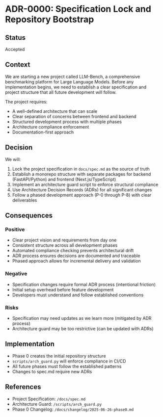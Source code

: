 # ADR-0000: Specification Lock and Repository Bootstrap

## Status
Accepted

## Context
We are starting a new project called LLM-Bench, a comprehensive benchmarking platform for Large Language Models. Before any implementation begins, we need to establish a clear specification and project structure that all future development will follow.

The project requires:
- A well-defined architecture that can scale
- Clear separation of concerns between frontend and backend
- Structured development process with multiple phases
- Architecture compliance enforcement
- Documentation-first approach

## Decision
We will:
1. Lock the project specification in `docs/spec.md` as the source of truth
2. Establish a monorepo structure with separate packages for backend (FastAPI/Python) and frontend (Next.js/TypeScript)
3. Implement an architecture guard script to enforce structural compliance
4. Use Architecture Decision Records (ADRs) for all significant changes
5. Follow a phased development approach (P-0 through P-8) with clear deliverables

## Consequences

### Positive
- Clear project vision and requirements from day one
- Consistent structure across all development phases
- Automated compliance checking prevents architectural drift
- ADR process ensures decisions are documented and traceable
- Phased approach allows for incremental delivery and validation

### Negative
- Specification changes require formal ADR process (intentional friction)
- Initial setup overhead before feature development
- Developers must understand and follow established conventions

### Risks
- Specification may need updates as we learn more (mitigated by ADR process)
- Architecture guard may be too restrictive (can be updated with ADRs)

## Implementation
- Phase 0 creates the initial repository structure
- `scripts/arch_guard.py` will enforce compliance in CI/CD
- All future phases must follow the established patterns
- Changes to spec.md require new ADRs

## References
- Project Specification: `/docs/spec.md`
- Architecture Guard: `/scripts/arch_guard.py`
- Phase 0 Changelog: `/docs/changelog/2025-06-26-phase0.md`